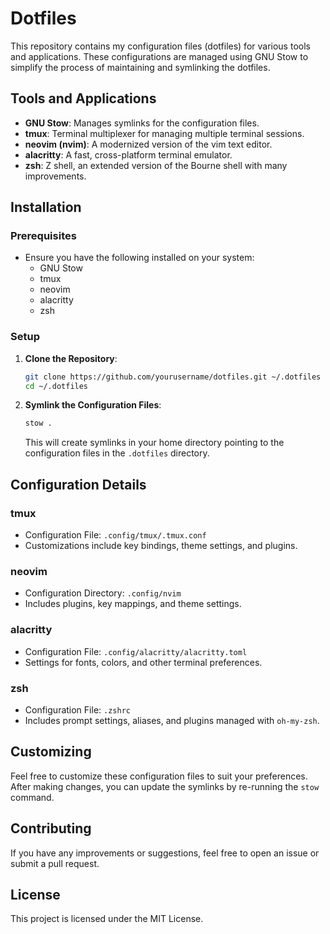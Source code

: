 # Dotfiles

This repository contains my configuration files (dotfiles) for various tools and applications. These configurations are managed using GNU Stow to simplify the process of maintaining and symlinking the dotfiles.

## Tools and Applications

- **GNU Stow**: Manages symlinks for the configuration files.
- **tmux**: Terminal multiplexer for managing multiple terminal sessions.
- **neovim (nvim)**: A modernized version of the vim text editor.
- **alacritty**: A fast, cross-platform terminal emulator.
- **zsh**: Z shell, an extended version of the Bourne shell with many improvements.

## Installation

### Prerequisites

- Ensure you have the following installed on your system:
  - GNU Stow
  - tmux
  - neovim
  - alacritty
  - zsh

### Setup

1. **Clone the Repository**:
    ```sh
    git clone https://github.com/yourusername/dotfiles.git ~/.dotfiles
    cd ~/.dotfiles
    ```

2. **Symlink the Configuration Files**:
    ```sh
    stow .
    ```

    This will create symlinks in your home directory pointing to the configuration files in the `.dotfiles` directory.

## Configuration Details

### tmux

- Configuration File: `.config/tmux/.tmux.conf`
- Customizations include key bindings, theme settings, and plugins.

### neovim

- Configuration Directory: `.config/nvim`
- Includes plugins, key mappings, and theme settings.

### alacritty

- Configuration File: `.config/alacritty/alacritty.toml`
- Settings for fonts, colors, and other terminal preferences.

### zsh

- Configuration File: `.zshrc`
- Includes prompt settings, aliases, and plugins managed with `oh-my-zsh`.

## Customizing

Feel free to customize these configuration files to suit your preferences. After making changes, you can update the symlinks by re-running the `stow` command.

## Contributing

If you have any improvements or suggestions, feel free to open an issue or submit a pull request.

## License

This project is licensed under the MIT License.

